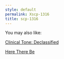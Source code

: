```yaml
---
style: default
permalink: Xscp-1316
title: scp-1316
---
```

You may also like:

[Clinical Tone: Declassified](http://scp-wiki.net/clinical-tone-declassified)

[Here There Be](http://scp-wiki.net/heretherebe)
